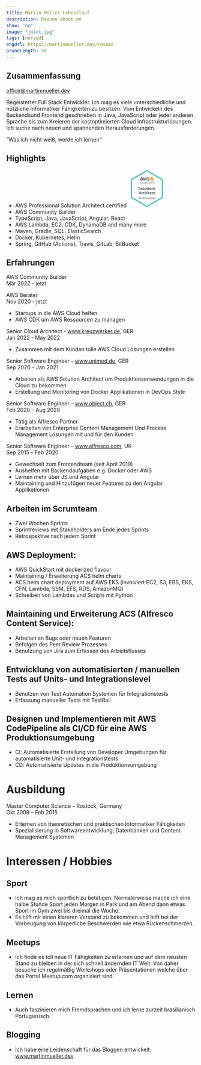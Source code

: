 ```yaml
---
title: Martin Müller Lebenslauf
description: Resume about me
show: "no"
image: "joint.jpg"
tags: [nofeed]
engUrl: https://martinmueller.dev/resume
pruneLength: 50
---
```


## Zusammenfassung

office@martinmueller.dev

Begeisterter Full Stack Entwickler. Ich mag es viele unterschiedliche und nützliche Informatiker Fähigkeiten zu besitzen. Vom Entwickeln des Backendsund Frontend geschrieben in Java, JavaScript oder jeder anderen Sprache bis zum Kreieren der kostoptimierten Cloud Infrastrukturlösungen. Ich suche nach neuen und spannenden Herausforderungen.

“Was ich nicht weiß, werde ich lernen”

## Highlights

- AWS Professional Solution Architect certified [![pic](../resume/cert.png)](https://martinmueller.dev/aws-cert)
- AWS Community Builder
- TypeScript, Java, JavaScript, Angular, React
- AWS Lambda, EC2, CDK, DynamoDB and many more
- Maven, Gradle, SQL, ElasticSearch
- Docker, Kubernetes, Helm
- Spring, GitHub (Actions), Travis, GitLab, BitBucket

## Erfahrungen

AWS Community Builder \
Mär 2022 - jetzt

AWS Berater \
Nov 2020 - jetzt

- Startups in die AWS Cloud helfen
- AWS CDK um AWS Ressourcen zu managen

Senior Cloud Architect - www.kreuzwerker.de, GER \
Jan 2022 - May 2022

- Zusammen mit dem Kunden tolle AWS Cloud Lösungen erstellen

Senior Software Engineer – www.unimed.de, GER \
Sep 2020 – Jan 2021

- Arbeiten als AWS Solution Architect um Produktionsanwendungen in die Cloud zu bekommen
- Erstellung und Monitoring von Docker Applikationen in DevOps Style

Senior Software Engineer – www.object.ch, GER \
Feb 2020 – Aug 2020

- Tätig als Alfresco Partner
- Erarbeiten von Enterprise Content Management Und Process Management Lösungen mit und für den Kunden

Senior Software Engineer – www.alfresco.com, UK \
Sep 2015 – Feb 2020

- Gewechselt zum Frontendteam (seit April 2019)
- Aushelfen mit Backendaufgaben e.g. Docker oder AWS
- Lernen mehr über JS und Angular
- Maintaining und Hinzufügen neuer Features zu den Angular Applikationen

## Arbeiten im Scrumteam

- Zwei Wochen Sprints
- Sprintreviews mit Stakeholders am Ende jedes Sprints
- Retrospektive nach jedem Sprint

## AWS Deployment:

- AWS QuickStart mit dockerized flavour
- Maintaining / Erweiterung ACS helm charts
- ACS helm chart deployment auf AWS EKS (involviert EC2, S3, EBS, EKS, CFN, Lambda, SSM, EFS, RDS, AmazonMQ)
- Schreiben von Lambdas und Scripts mit Python

## Maintaining und Erweiterung ACS (Alfresco Content Service):

- Arbeiten an Bugs oder neuen Featuren
- Befolgen des Peer Review Prozesses
- Benutzung von Jira zum Erfassen des Arbeitsflusses

## Entwicklung von automatisierten / manuellen Tests auf Units- und Integrationslevel

- Benutzen von Test Automation Systemen für Integrationstests
- Erfassung manueller Tests mit TestRail

## Designen und Implementieren mit AWS CodePipeline als CI/CD für eine AWS Produktionsumgebung

- CI: Automatisierte Erstellung von Developer Umgebungen für automatisierte Unit- und Integrationstests
- CD: Automatisierte Updates in die Produktionsumgebung

# Ausbildung

Master Computer Science – Rostock, Germany \
Okt 2009 – Feb 2015

- Erlernen von theoretischen und praktischen Informatiker Fähigkeiten
- Spezialisierung in Softwareentwicklung, Datenbanken und Content Management Systemen

# Interessen / Hobbies

## Sport

- Ich mag es mich sportlich zu betätigen. Normalerweise mache ich eine halbe Stunde Sport jeden Morgen in Park und am Abend dann etwas Sport im Gym zwei bis dreimal die Woche.
- Es hilft mir einen klareren Verstand zu bekommen und hilft bei der Vorbeugung von körperliche Beschwerden wie etwa Rückenschmerzen.

## Meetups

- Ich finde es toll neue IT Fähigkeiten zu erlernen und auf dem neusten Stand zu bleiben in der sich schnell ändernden IT Welt. Von daher besuche ich regelmäßig Workshops oder Präsentationen welche über das Portal Meetup.com organisiert sind.

## Lernen

- Auch faszinieren mich Fremdsprachen und ich lerne zurzeit brasilianisch Portugiesisch.

## Blogging

- Ich habe eine Leidenschaft für das Bloggen entwickelt: www.martinmueller.dev

